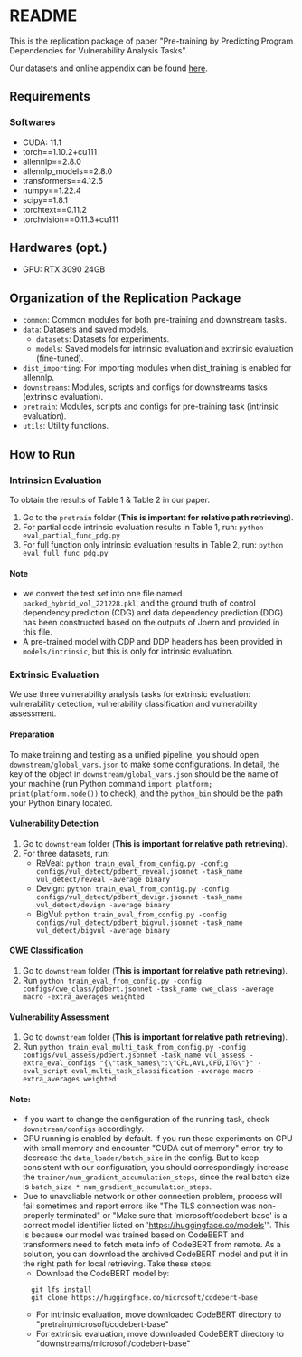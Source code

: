 
# README
This is the replication package of paper "Pre-training by Predicting Program Dependencies for Vulnerability Analysis Tasks".

Our datasets and online appendix can be found [here](https://zenodo.org/records/10140638).

## Requirements
### Softwares
- CUDA: 11.1
- torch==1.10.2+cu111
- allennlp==2.8.0
- allennlp_models==2.8.0
- transformers==4.12.5
- numpy==1.22.4
- scipy==1.8.1
- torchtext==0.11.2
- torchvision==0.11.3+cu111

## Hardwares (opt.)
- GPU: RTX 3090 24GB

## Organization of the Replication Package
- `common`: Common modules for both pre-training and downstream tasks.
- `data`: Datasets and saved models.
  - `datasets`: Datasets for experiments.
  - `models`: Saved models for intrinsic evaluation and extrinsic evaluation (fine-tuned).
- `dist_importing`: For importing modules when dist_training is enabled for allennlp.
- `downstreams`: Modules, scripts and configs for downstreams tasks (extrinsic evaluation).
- `pretrain`: Modules, scripts and configs for pre-training task (intrinsic evaluation).
- `utils`: Utility functions.

## How to Run
### Intrinsicn Evaluation
To obtain the results of Table 1 & Table 2 in our paper.
1. Go to the `pretrain` folder (**This is important for relative path retrieving**).
2. For partial code intrinsic evaluation results in Table 1, run: ```python eval_partial_func_pdg.py```
3. For full function only intrinsic evaluation results in Table 2, run: ```python eval_full_func_pdg.py```

#### Note
- we convert the test set into one file named `packed_hybrid_vol_221228.pkl`, and the ground truth of control dependency prediction (CDG) and data dependency prediction (DDG) has been constructed based on the outputs of Joern and provided in this file.
- A pre-trained model with CDP and DDP headers has been provided in `models/intrinsic`, but this is only for intrinsic evaluation.

### Extrinsic Evaluation
We use three vulnerability analysis tasks for extrinsic evaluation: vulnerability detection, vulnerability classification and vulnerability assessment.

#### Preparation
To make training and testing as a unified pipeline, you should open `downstream/global_vars.json` to make some configurations. 
In detail, the key of the object in `downstream/global_vars.json` should be the name of your machine (run Python command ```import platform; print(platform.node())``` to check), and the `python_bin` should be the path your Python binary located.

#### Vulnerability Detection
1. Go to `downstream` folder (**This is important for relative path retrieving**).
2. For three datasets, run:
   - ReVeal: ```python train_eval_from_config.py -config configs/vul_detect/pdbert_reveal.jsonnet -task_name vul_detect/reveal -average binary```
   - Devign: ```python train_eval_from_config.py -config configs/vul_detect/pdbert_devign.jsonnet -task_name vul_detect/devign -average binary```
   - BigVul: ```python train_eval_from_config.py -config configs/vul_detect/pdbert_bigvul.jsonnet -task_name vul_detect/bigvul -average binary```

#### CWE Classification
1. Go to `downstream` folder (**This is important for relative path retrieving**).
2. Run ```python train_eval_from_config.py -config configs/cwe_class/pdbert.jsonnet -task_name cwe_class -average macro -extra_averages weighted```

#### Vulnerability Assessment
1. Go to `downstream` folder (**This is important for relative path retrieving**).
2. Run ```python train_eval_multi_task_from_config.py -config configs/vul_assess/pdbert.jsonnet -task_name vul_assess -extra_eval_configs "{\"task_names\":\"CPL,AVL,CFD,ITG\"}" -eval_script eval_multi_task_classification -average macro -extra_averages weighted```
   
#### Note: 
- If you want to change the configuration of the running task, check `downstream/configs` accordingly.
- GPU running is enabled by default. If you run these experiments on GPU with small memory and encounter "CUDA out of memory" error, try to decrease the `data_loader/batch_size` in the config. But to keep consistent with our configuration, you should correspondingly increase the `trainer/num_gradient_accumulation_steps`, since the real batch size is `batch_size * num_gradient_accumulation_steps`.
- Due to unavaliable network or other connection problem, process will fail sometimes and report errors like "The TLS connection was non-properly terminated" or "Make sure that 'microsoft/codebert-base' is a correct model identifier listed on 'https://huggingface.co/models'". This is because our model was trained based on CodeBERT and transformers need to fetch meta info of CodeBERT from remote. As a solution, you can download the archived CodeBERT model and put it in the right path for local retrieving. Take these steps:
  - Download the CodeBERT model by:
  ```shell
    git lfs install
    git clone https://huggingface.co/microsoft/codebert-base
  ```
  - For intrinsic evaluation, move downloaded CodeBERT directory to "pretrain/microsoft/codebert-base"
  - For extrinsic evaluation, move downloaded CodeBERT directory to "downstreams/microsoft/codebert-base"
